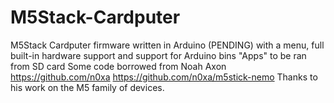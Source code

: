 # M5Stack-Cardputer
M5Stack Cardputer firmware written in Arduino (PENDING) with a menu, full built-in hardware support and support for Arduino bins "Apps" to be ran from SD card
Some code borrowed from Noah Axon https://github.com/n0xa https://github.com/n0xa/m5stick-nemo
Thanks to his work on the M5 family of devices.
